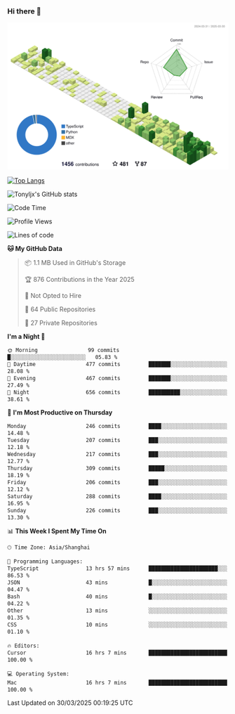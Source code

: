 ### Hi there 👋

![](./profile-3d-contrib/profile-green-animate.svg)

 

[![Top Langs](https://github-readme-stats.vercel.app/api/top-langs/?username=tonyljx)](https://github.com/anuraghazra/github-readme-stats)

![Tonyljx's GitHub stats](https://github-readme-stats.vercel.app/api?username=tonyljx&theme=default&show_icons=true)

 

<!--START_SECTION:waka-->
![Code Time](http://img.shields.io/badge/Code%20Time-1%2C243%20hrs%2034%20mins-blue)

![Profile Views](http://img.shields.io/badge/Profile%20Views-0-blue)

![Lines of code](https://img.shields.io/badge/From%20Hello%20World%20I%27ve%20Written-1.0%20million%20lines%20of%20code-blue)

**🐱 My GitHub Data** 

> 📦 1.1 MB Used in GitHub's Storage 
 > 
> 🏆 876 Contributions in the Year 2025
 > 
> 🚫 Not Opted to Hire
 > 
> 📜 64 Public Repositories 
 > 
> 🔑 27 Private Repositories 
 > 
**I'm a Night 🦉** 

```text
🌞 Morning                99 commits          █░░░░░░░░░░░░░░░░░░░░░░░░   05.83 % 
🌆 Daytime                477 commits         ███████░░░░░░░░░░░░░░░░░░   28.08 % 
🌃 Evening                467 commits         ███████░░░░░░░░░░░░░░░░░░   27.49 % 
🌙 Night                  656 commits         ██████████░░░░░░░░░░░░░░░   38.61 % 
```
📅 **I'm Most Productive on Thursday** 

```text
Monday                   246 commits         ████░░░░░░░░░░░░░░░░░░░░░   14.48 % 
Tuesday                  207 commits         ███░░░░░░░░░░░░░░░░░░░░░░   12.18 % 
Wednesday                217 commits         ███░░░░░░░░░░░░░░░░░░░░░░   12.77 % 
Thursday                 309 commits         █████░░░░░░░░░░░░░░░░░░░░   18.19 % 
Friday                   206 commits         ███░░░░░░░░░░░░░░░░░░░░░░   12.12 % 
Saturday                 288 commits         ████░░░░░░░░░░░░░░░░░░░░░   16.95 % 
Sunday                   226 commits         ███░░░░░░░░░░░░░░░░░░░░░░   13.30 % 
```


📊 **This Week I Spent My Time On** 

```text
🕑︎ Time Zone: Asia/Shanghai

💬 Programming Languages: 
TypeScript               13 hrs 57 mins      ██████████████████████░░░   86.53 % 
JSON                     43 mins             █░░░░░░░░░░░░░░░░░░░░░░░░   04.47 % 
Bash                     40 mins             █░░░░░░░░░░░░░░░░░░░░░░░░   04.22 % 
Other                    13 mins             ░░░░░░░░░░░░░░░░░░░░░░░░░   01.35 % 
CSS                      10 mins             ░░░░░░░░░░░░░░░░░░░░░░░░░   01.10 % 

🔥 Editors: 
Cursor                   16 hrs 7 mins       █████████████████████████   100.00 % 

💻 Operating System: 
Mac                      16 hrs 7 mins       █████████████████████████   100.00 % 
```


 Last Updated on 30/03/2025 00:19:25 UTC
<!--END_SECTION:waka-->
